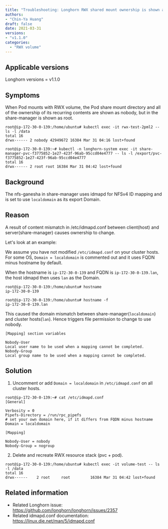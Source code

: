 ```yaml
---
title: "Troubleshooting: Longhorn RWX shared mount ownership is shown as nobody in consumer Pod"
authors:
- "Chin-Ya Huang"
draft: false
date: 2021-03-31
versions:
- "v1.1.0"
categories:
  - "RWX volume"
---
```


## Applicable versions

Longhorn versions = v1.1.0

## Symptoms

When Pod mounts with RWX volume, the Pod share mount directory and all of the ownership of its recurring contents are shown as nobody, but in the share-manager is shown as root.

```
root@ip-172-30-0-139:/home/ubuntu# kubectl exec -it rwx-test-2pml2 -- ls -l /data
total 16
drwx------ 2 nobody 42949672 16384 Mar 31 04:16 lost+found

root@ip-172-30-0-139:~# kubectl -n longhorn-system exec -it share-manager-pvc-f3775852-1e27-423f-96ab-95ccd04e4777 -- ls -l /export/pvc-f3775852-1e27-423f-96ab-95ccd04e4777
total 16
drwx------ 2 root root 16384 Mar 31 04:42 lost+found
```

## Background

The nfs-ganesha in share-manager uses idmapd for NFSv4 ID mapping and is set to use `localdomain` as its export Domain.

## Reason

A result of content mismatch in /etc/idmapd.conf between client(host) and server(share-manager) causes ownership to change.

Let's look at an example:

We assume you have not modified `/etc/idmapd.conf` on your cluster hosts. For some OS, `Domain = localdomain` is commented out and it uses FQDN minus hostname by default. 

When the hostname is `ip-172-30-0-139` and FQDN is `ip-172-30-0-139.lan`, the host idmapd then uses `lan` as the Domain.
```
root@ip-172-30-0-139:/home/ubuntu# hostname
ip-172-30-0-139

root@ip-172-30-0-139:/home/ubuntu# hostname -f
ip-172-30-0-139.lan
```
This caused the domain mismatch between share-manager(`localdomain`) and cluster hosts(`lan`). Hence triggers file permission to change to use nobody.
```
[Mapping] section variables

Nobody-User
Local user name to be used when a mapping cannot be completed.
Nobody-Group
Local group name to be used when a mapping cannot be completed.
```

## Solution

1. Uncomment or add `Domain = localdomain` in `/etc/idmapd.conf` on all cluster hosts.
```
root@ip-172-30-0-139:~# cat /etc/idmapd.conf 
[General]

Verbosity = 0
Pipefs-Directory = /run/rpc_pipefs
# set your own domain here, if it differs from FQDN minus hostname
Domain = localdomain

[Mapping]

Nobody-User = nobody
Nobody-Group = nogroup
```
2. Delete and recreate RWX resource stack (pvc + pod).
```
root@ip-172-30-0-139:/home/ubuntu# kubectl exec -it volume-test -- ls -l /data
total 16
drwx------    2 root     root         16384 Mar 31 04:42 lost+found
```

## Related information

* Related Longhorn issue: https://github.com/longhorn/longhorn/issues/2357
* Related idmapd.conf documentation: https://linux.die.net/man/5/idmapd.conf
